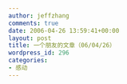 ```yaml
---
author: jeffzhang
comments: true
date: 2006-04-26 13:59:41+00:00
layout: post
title: 一个朋友的文章（06/04/26）
wordpress_id: 296
categories:
- 感动
---
```


